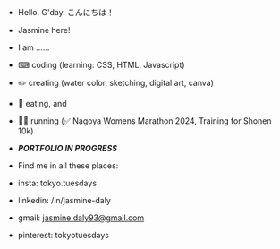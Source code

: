 - Hello. G'day. こんにちは！
- Jasmine here!
- I am ......
- ⌨ coding (learning: CSS, HTML, Javascript)
- ✏️ creating (water color, sketching, digital art, canva)
- 🍙 eating, and
- 🏃‍♀️ running (✅ Nagoya Womens Marathon 2024, Training for Shonen 10k) 

- ***PORTFOLIO IN PROGRESS***
  
- Find me in all these places:
- insta: tokyo.tuesdays
- linkedin: /in/jasmine-daly
- gmail: jasmine.daly93@gmail.com
- pinterest: tokyotuesdays
